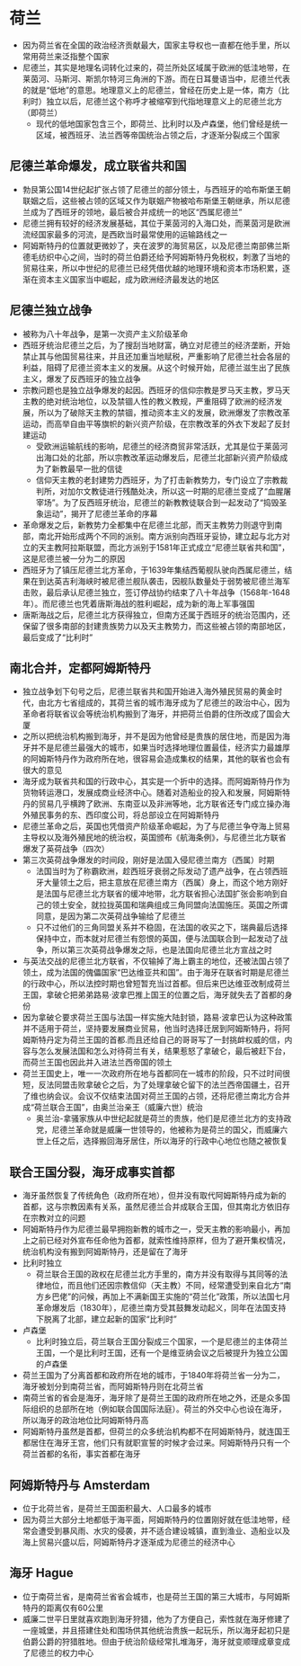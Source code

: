 # 荷兰

* 因为荷兰省在全国的政治经济贡献最大，国家主导权也一直都在他手里，所以常用荷兰来泛指整个国家
* 尼德兰，其实是地理名词转化过来的，荷兰所处区域属于欧洲的低洼地带，在莱茵河、马斯河、斯凯尔特河三角洲的下游。而在日耳曼语当中，尼德兰代表的就是“低地”的意思。地理意义上的尼德兰，曾经在历史上是一体，南方（比利时）独立以后，尼德兰这个称呼才被缩窄到代指地理意义上的尼德兰北方（即荷兰）
  - 现代的低地国家包含三个，即荷兰、比利时以及卢森堡，他们曾经是统一区域，被西班牙、法兰西等帝国统治占领之后，才逐渐分裂成三个国家

## 尼德兰革命爆发，成立联省共和国

* 勃艮第公国14世纪起扩张占领了尼德兰的部分领土，与西班牙的哈布斯堡王朝联姻之后，这些被占领的区域又作为联姻产物被哈布斯堡王朝继承，所以尼德兰成为了西班牙的领地，最后被合并成统一的地区“西属尼德兰”
* 尼德兰拥有较好的经济发展基础，其位于莱茵河的入海口处，而莱茵河是欧洲流经国家最多的河流，是西欧当时最常使用的运输路线之一
* 阿姆斯特丹的位置就更微妙了，夹在波罗的海贸易区，以及尼德兰南部佛兰斯德毛纺织中心之间，当时的荷兰伯爵还给予阿姆斯特丹免税权，刺激了当地的贸易往来，所以中世纪的尼德兰已经凭借优越的地理环境和资本市场积累，逐渐在资本主义国家当中崛起，成为欧洲经济最发达的地区

## 尼德兰独立战争

* 被称为八十年战争，是第一次资产主义阶级革命
* 西班牙统治尼德兰之后，为了搜刮当地财富，确立对尼德兰的经济垄断，开始禁止其与他国贸易往来，并且还加重当地赋税，严重影响了尼德兰社会各层的利益，阻碍了尼德兰资本主义的发展。从这个时候开始，尼德兰滋生出了民族主义，爆发了反西班牙的独立战争
* 宗教问题也是独立战争爆发的起因。西班牙的信仰宗教是罗马天主教，罗马天主教的绝对统治地位，以及禁锢人性的教义教规，严重阻碍了欧洲的经济发展，所以为了破除天主教的禁锢，推动资本主义的发展，欧洲爆发了宗教改革运动，而高举自由平等旗帜的新兴资产阶级，在宗教改革的外衣下发起了反封建运动
  - 受欧洲运输航线的影响，尼德兰的经济商贸非常活跃，尤其是位于莱茵河出海口处的北部，所以宗教改革运动爆发后，尼德兰北部新兴资产阶级成为了新教最早一批的信徒
  - 信仰天主教的老封建势力西班牙，为了打击新教势力，专门设立了宗教裁判所，对加尔文教徒进行残酷处决，所以这一时期的尼德兰变成了“血腥屠宰场”。为了反西班牙统治，尼德兰的新教教徒联合到一起发动了“捣毁圣象运动”，揭开了尼德兰革命的序幕
* 革命爆发之后，新教势力全都集中在尼德兰北部，而天主教势力则退守到南部，南北开始形成两个不同的派别。南方派别向西班牙妥协，建立起与北方对立的天主教阿拉斯联盟，而北方派别于1581年正式成立“尼德兰联省共和国”，这是尼德兰被一分为二的原因
* 西班牙为了镇压尼德兰北方革命，于1639年集结西葡舰队驶向西属尼德兰，结果在到达英吉利海峡时被尼德兰舰队袭击，因舰队数量处于弱势被尼德兰海军击败，最后承认尼德兰独立，签订停战协约结束了八十年战争（1568年-1648年）。而尼德兰也凭着唐斯海战的胜利崛起，成为新的海上军事强国
* 唐斯海战之后，尼德兰北方获得独立，但南方还属于西班牙的统治范围内，还保留了很多南部的封建贵族势力以及天主教势力，而这些被占领的南部地区，最后变成了“比利时”

## 南北合并，定都阿姆斯特丹

* 独立战争划下句号之后，尼德兰联省共和国开始进入海外殖民贸易的黄金时代，由北方七省组成的，其荷兰省的城市海牙成为了尼德兰的政治中心，因为革命者将联省议会等统治机构搬到了海牙，并把荷兰伯爵的住所改成了国会大厦
* 之所以把统治机构搬到海牙，并不是因为他曾经是贵族的居住地，而是因为海牙并不是尼德兰最强大的城市，如果当时选择地理位置最佳，经济实力最雄厚的阿姆斯特丹作为政府所在地，很容易会造成集权的结果，其他的联省也会有很大的意见
* 海牙成为联省共和国的行政中心，其实是一个折中的选择。而阿姆斯特丹作为货物转运港口，发展成商业经济中心。随着对造船业的投入和发展，阿姆斯特丹的贸易几乎横跨了欧洲、东南亚以及非洲等地，北方联省还专门成立操办海外殖民事务的东、西印度公司，将总部设立在阿姆斯特丹
* 尼德兰革命之后，英国也凭借资产阶级革命崛起，为了与尼德兰争夺海上贸易主导权以及海外殖民地的统治权，英国颁布《航海条例》，与尼德兰北方联省爆发了英荷战争（四次）
* 第三次英荷战争爆发的时间段，刚好是法国入侵尼德兰南方（西属）时期
  - 法国当时为了称霸欧洲，趁西班牙衰弱之际发动了遗产战争，在占领西班牙大量领土之后，把主意放在尼德兰南方（西属）身上，而这个地方刚好是法国与尼德兰北方联省的缓冲地带，北方联省担心法国扩张会影响到自己的领土安全，就拉拢英国和瑞典组成三角同盟向法国施压。英国之所谓同意，是因为第二次英荷战争输给了尼德兰
  - 只不过他们的三角同盟关系并不稳固，在法国的收买之下，瑞典最后选择保持中立，而本就对尼德兰有怨恨的英国，便与法国联合到一起发动了战争，所以第三次英荷战争爆发之际，也是法国向尼德兰北方宣战之时
* 与英法交战的尼德兰北方联省，不仅输掉了海上霸主的地位，还被法国占领了领土，成为法国的傀儡国家“巴达维亚共和国”。由于海牙在联省时期是尼德兰的行政中心，所以法控时期也曾短暂充当过首都。但后来巴达维亚改制成荷兰王国，拿破仑把弟弟路易·波拿巴推上国王的位置之后，海牙就失去了首都的身份
* 因为拿破仑要求荷兰王国与法国一样实施大陆封锁，路易·波拿巴认为这种政策并不适用于荷兰，坚持要发展商业贸易，他当时选择迁居到阿姆斯特丹，将阿姆斯特丹定为荷兰王国的首都.而且还给自己的哥哥写了一封挑衅权威的信，内容与怎么发展法国和怎么对待荷兰有关，结果惹怒了拿破仑，最后被赶下台，而荷兰王国也因此并入进法兰西帝国的领土
* 荷兰王国史上，唯一一次政府所在地与首都同在一城市的阶段，只不过时间很短，反法同盟击败拿破仑之后，为了处理拿破仑留下的法兰西帝国疆土，召开了维也纳会议。会议不仅结束法国对荷兰王国的占领，还将尼德兰南北方合并成“荷兰联合王国”，由奥兰治亲王（威廉六世）统治
  - 奥兰治-拿骚家族从中世纪起就是荷兰的贵族，他们是尼德兰北方的支持政党，尼德兰革命就是威廉一世领导的，他被称为是荷兰的国父，而威廉六世上任之后，选择搬回海牙居住，所以海牙的行政中心地位也随之被恢复

## 联合王国分裂，海牙成事实首都

* 海牙虽然恢复了传统角色（政府所在地），但并没有取代阿姆斯特丹成为新的首都，这与宗教因素有关系，虽然尼德兰合并成联合王国，但其南北方依旧存在宗教对立的问题
* 阿姆斯特丹作为尼德兰最早拥抱新教的城市之一，受天主教的影响最小，再加上之前已经对外宣布任命他为首都，就索性维持原样，但为了避开集权情况，统治机构没有搬到阿姆斯特丹，还是留在了海牙
* 比利时独立
  - 荷兰联合王国的政权在尼德兰北方手里的，南方并没有取得与其同等的法律地位，而且他们还因宗教信仰（天主教）不同，经常遭受到来自北方“南方乡巴佬”的问候，再加上不满新国王实施的“荷兰化”政策，所以法国七月革命爆发后（1830年），尼德兰南方受其鼓舞发动起义，同年在法国支持下脱离了北部，建立起新的国家“比利时”
* 卢森堡
  - 比利时独立后，荷兰联合王国分裂成三个国家，一个是尼德兰的主体荷兰王国，一个是比利时王国，还有一个是维亚纳会议之后被提升为独立公国的卢森堡
* 荷兰王国为了分离首都和政府所在地的城市，于1840年将荷兰省一分为二，海牙被划分到南荷兰省，而阿姆斯特丹则在北荷兰省
* 南荷兰省的省会是海牙，海牙除了是荷兰王国的政府所在地之外，还是众多国际组织的总部所在地（例如联合国国际法庭）。荷兰的外交中心也设在海牙，所以海牙的政治地位比阿姆斯特丹高
* 阿姆斯特丹虽然是首都，但荷兰的众多统治机构都不在阿姆斯特丹，就连国王都居住在海牙王宫，他们只有就职宣誓的时候才会过来。阿姆斯特丹只有一个荷兰首都的名衔，事实首都在海牙

## 阿姆斯特丹与 Amsterdam

* 位于北荷兰省，是荷兰王国面积最大、人口最多的城市
* 因为荷兰大部分土地都低于海平面，阿姆斯特丹的位置刚好就在低洼地带，经常会遭受到暴风雨、水灾的侵袭，并不适合建设城镇，直到渔业、造船业以及海上贸易兴盛以后，阿姆斯特丹才逐渐成为尼德兰的经济中心

## 海牙 Hague

* 位于南荷兰省，是南荷兰省省会城市，也是荷兰王国的第三大城市，与阿姆斯特丹的距离仅有60公里
* 威廉二世平日里就喜欢跑到海牙狩猎，他为了方便自己，索性就在海牙修建了一座城堡，并且搭建住处和围场供其他统治贵族一起玩乐，所以海牙起初只是伯爵公爵的狩猎胜地。但由于统治阶级经常扎堆海牙，海牙就变顺理成章变成了尼德兰的权力中心
